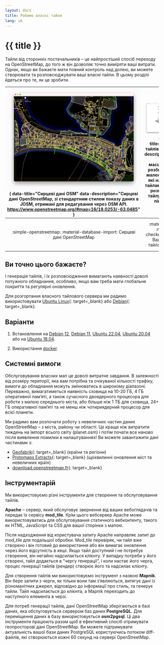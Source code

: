 ```yaml
---
layout: docs
title: Робимо власні тайли
lang: uk
---
```


# {{ title }}

Тайли від сторонніх постачальників&nbsp;– це найпростіший спосіб переходу на OpenStreetMap, до того ж він дозволяє точно виміряти ваші витрати. Однак, якщо ви бажаєте мати повний контроль над долею, ви можете створювати та розповсюджувати ваші власні тайли. В цьому розділі йдеться про те, як це зробити.

![сирцеві дані osm](/assets/img/raw-osm-data.png){ data-title="Сирцеві дані OSM" data-description="Сирцеві дані OpenStreetMap, зі стандартним стилем показу даних в JOSM, отримані для редагування через OSM API. https://www.openstreetmap.org/#map=16/18.0253/-63.0485" } | ![тайловий сервер](/assets/img/vector_tiles_pyramid_structure_window.png){ data-title="Піраміда тайлів мапи" data-description="Кожен рівень масштабування розбивається на маленькі шматки, які називаються тайлами. Зазвичай, розмір одного тайлу – 256×256 пікселів." } | ![використання мап](/assets/img/map-usage.png){ data-title="Тайли зібрані в мапу на вашому вебсайті" data-description="Тайли, створені вашим тайловим сервером, потім показуються у вигляді цільної мапи в оглядачі клієнта чи в іншому застосунку." }
:--:|:--:|:--:
:simple-openstreetmap: :material-database-import: Сирцеві дані OpenStreetMap | :material-server: :material-checkerboard-plus: Ваш власний тайловий сервер | :fontawesome-solid-users: :octicons-browser-16: Відвідувачі переглядають мапу на вашому вебсайті

## Ви точно цього бажаєте?

І генерація тайлів, і їх розповсюдження вимагають наявності доволі потужного обладнання, особливо, якщо вам треба мати глобальне покриття та регулярні оновлення.

Для розгортання власного тайлового сервера ми радимо використовувати [Ubuntu Linux](https://ubuntu.com/){: target=_blank} або [Debian](https://www.debian.org/releases/){: target=_blank}.

## Варіанти

1. Встановлення на [Debian 12](manually-building-a-tile-server-debian-12.md), [Debian 11](manually-building-a-tile-server-debian-11.md), [Ubuntu 22.04](manually-building-a-tile-server-ubuntu-22-04-lts.md), [Ubuntu 20.04](manually-building-a-tile-server-ubuntu-20-04-lts.md) або на [Ubuntu 18.04](manually-building-a-tile-server-ubuntu-18-04-lts.md).

2. Використання [docker](using-a-docker-container.md).

## Системні вимоги

Обслуговування власних мап це доволі витратне завдання. В залежності від розміру території, яка вам потрібна та очікуваної кількості трафіку, вимоги до обладнання можуть змінюватись в широкому діапазоні. Переважно, вимагатиметься наявність сховища на 10-20 ГБ, 4 ГБ оперативної памʼяті, а також сучасного двоядерного процесора для роботи з мапою середнього міста, або більше ніж 1 ТБ для сховища, 24+ ГБ оперативної памʼяті та не менш ніж чотириядерний процесор для всієї планети.

Ми радимо вам розпочати роботу з невеличких частин даних OpenStreetMap&nbsp;– з міста, району чи області. Це краще ніж витратити тиждень на імпорт всього світу (planet.osm) і потім почати все наново після виявлення помилки в налаштуваннях! Ви можете завантажити дані частинами з:

* [Geofabrik](https://download.geofabrik.de/){: target=_blank} (країни та регіони)
* [Protomaps Extracts](https://protomaps.com/extracts){: target=_blank} (щохвилинні оновлення міст та невеличких країн)
* [download.openstreetmap.fr](https://download.openstreetmap.fr/){: target=_blank}

## Інструментарій

Ми використовуємо різні інструменти для створення та обслуговування тайлів.

**Apache**&nbsp;– сервер, який обслуговує звернення від ваших вебоглядачів та передає їх сервісу **mod_tile**. Крім цього вебсервер Apache може використовуватись для обслуговування статичного вебконтенту, такого як HTML, JavaScript та CSS для вашої сторінки з мапою.

Після надходження від користувача запиту Apache направляє запит до mod_tile для подальшої обробки. Mod_tile перевіряє, чи тайл вже створено і він готовий до використання або він вимагає оновлення через його відсутність в кеші. Якщо тайл доступний і не потребує створення, він негайно надсилається клієнту. У випадку потреби у його створені, тайл додається в “чергу генерації”, і коли настає його черга, процес генерації тайлів (рендер) створює його та надсилає клієнту.

Для створення тайлів ми використовуємо інструмент з назвою **Mapnik**. Він бере запити з черги, як тільки вони там зʼявляються, витягує дані із різноманітних джерел, відповідно до інформації про стиль, та генерує тайли. Тайл надсилається до клієнта, а Mapnik переходить до наступного елемента в черзі.

Для потреб генерації тайлів, дані OpenStreetMap зберігаються в базі даних, яка обслуговується сервером баз даних **PostgreSQL**. Для переміщення даних в базу використовується **osm2pgsql**. Ці два інструменти працюють разом щоб в ефективний спосіб отримувати геопросторові дані OpenStreetMap. Ви можете підтримувати актуальність вашої бази даних PostgreSQL користуючись потоком diff-файлів, які створюються кожні 60 секунд на сервері OpenStreetMap.
